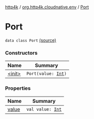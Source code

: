 [http4k](../../index.md) / [org.http4k.cloudnative.env](../index.md) / [Port](./index.md)

# Port

`data class Port` [(source)](https://github.com/http4k/http4k/blob/master/http4k-cloudnative/src/main/kotlin/org/http4k/cloudnative/env/domain.kt#L5)

### Constructors

| Name | Summary |
|---|---|
| [&lt;init&gt;](-init-.md) | `Port(value: `[`Int`](https://kotlinlang.org/api/latest/jvm/stdlib/kotlin/-int/index.html)`)` |

### Properties

| Name | Summary |
|---|---|
| [value](value.md) | `val value: `[`Int`](https://kotlinlang.org/api/latest/jvm/stdlib/kotlin/-int/index.html) |
